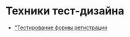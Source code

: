 # Техники тест-дизайна
- ["Тестирование формы регистрации](https://docs.google.com/spreadsheets/d/1niUhb7RG-OpYRktQpppod59duj4IbkhKvbAbWzZMHs0/edit?usp=sharing)
